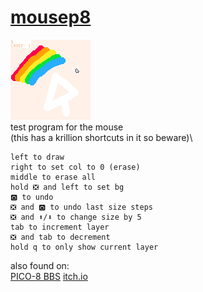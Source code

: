 # [mousep8](https://binglecringle180.github.io/mousep8/)
![label](label.png "label")\
test program for the mouse\
(this has a krillion shortcuts in it so beware)\
```
left to draw
right to set col to 0 (erase)
middle to erase all
hold ❎ and left to set bg
🅾️ to undo
❎ and 🅾️ to undo last size steps
❎ and ⬆️/⬇️ to change size by 5
tab to increment layer
❎ and tab to decrement
hold q to only show current layer
```
also found on:\
[PICO-8 BBS](https://www.lexaloffle.com/bbs/?tid=145382) [itch.io](https://infurity.itch.io/mousep8)